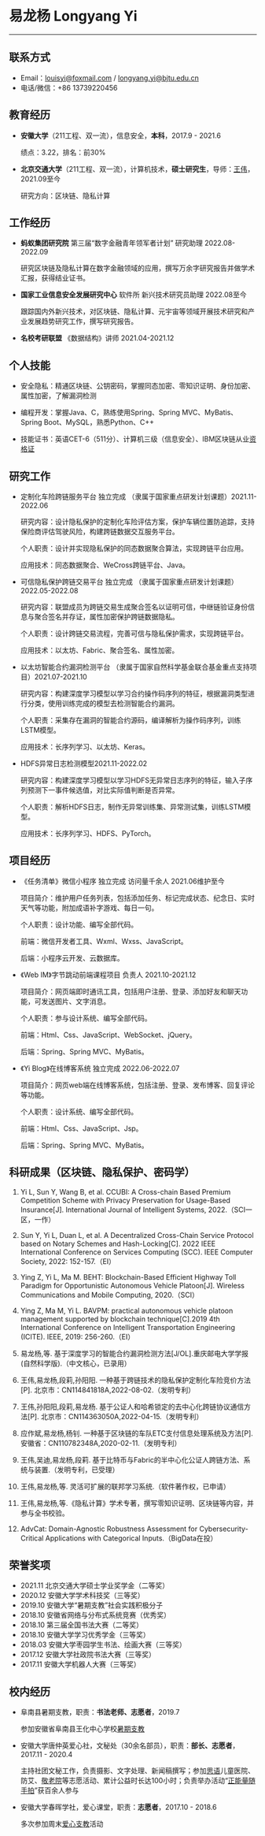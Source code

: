 # 易龙杨 Longyang Yi

---

## 联系方式

- Email：louisyi@foxmail.com / longyang.yi@bjtu.edu.cn
- 电话/微信：+86 13739220456

## 教育经历

- __安徽大学__（211工程、双一流），信息安全，__本科__，2017.9 - 2021.6

  绩点：3.22，排名：前30%

- __北京交通大学__（211工程、双一流），计算机技术，__硕士研究生__，导师：[王伟](http://infosec.bjtu.edu.cn/wangwei/)，2021.09至今

  研究方向：区块链、隐私计算

## 工作经历

- __蚂蚁集团研究院__  第三届“数字金融青年领军者计划”  研究助理  2022.08-2022.09
  
  研究区块链及隐私计算在数字金融领域的应用，撰写万余字研究报告并做学术汇报，获得结业证书。

- __国家工业信息安全发展研究中心__  软件所  新兴技术研究员助理  2022.08至今
  
  跟踪国内外新兴技术，对区块链、隐私计算、元宇宙等领域开展技术研究和产业发展趋势研究工作，撰写研究报告。

- __名校考研联盟__  《数据结构》讲师  2021.04-2021.12


## 个人技能

- 安全隐私：精通区块链、公钥密码，掌握同态加密、零知识证明、身份加密、属性加密，了解漏洞检测

- 编程开发：掌握Java、C，熟练使用Spring、Spring MVC、MyBatis、Spring Boot、MySQL，熟悉Python、C++

- 技能证书：英语CET-6（511分）、计算机三级（信息安全）、IBM区块链从业[资格证](https://www.credly.com/badges/04cc780a-883c-4e5b-a78d-ff0a9c074c2c/print)

## 研究工作

- 定制化车险跨链服务平台 独立完成 （隶属于国家重点研发计划课题）2021.11-2022.06

  研究内容：设计隐私保护的定制化车险评估方案，保护车辆位置防追踪，支持保险商评估驾驶风险，构建跨链数据交互服务平台。

  个人职责：设计并实现隐私保护的同态数据聚合算法，实现跨链平台应用。

  应用技术：同态数据聚合、WeCross跨链平台、Java。

- 可信隐私保护跨链交易平台 独立完成 （隶属于国家重点研发计划课题）2022.05-2022.08

  研究内容：联盟成员为跨链交易生成聚合签名以证明可信，中继链验证身份信息与聚合签名并存证，属性加密保护跨链数据隐私。

  个人职责：设计跨链交易流程，完善可信与隐私保护需求，实现跨链平台。

  应用技术：以太坊、Fabric、聚合签名、属性加密。

- 以太坊智能合约漏洞检测平台 （隶属于国家自然科学基金联合基金重点支持项目）2021.07-2021.10

  研究内容：构建深度学习模型以学习合约操作码序列的特征，根据漏洞类型进行分类，使用训练完成的模型去检测智能合约漏洞。

  个人职责：采集存在漏洞的智能合约源码，编译解析为操作码序列，训练LSTM模型。

  应用技术：长序列学习、以太坊、Keras。

- HDFS异常日志检测模型2021.11-2022.02 

  研究内容：构建深度学习模型以学习HDFS无异常日志序列的特征，输入子序列预测下一事件候选值，对比实际值判断是否异常。

  个人职责：解析HDFS日志，制作无异常训练集、异常测试集，训练LSTM模型。

  应用技术：长序列学习、HDFS、PyTorch。



## 项目经历

- 《任务清单》微信小程序 独立完成 访问量千余人	2021.06维护至今

  项目简介：维护用户任务列表，包括添加任务、标记完成状态、纪念日、实时天气等功能，附加成语补字游戏、每日一句。

  个人职责：设计功能、编写全部代码。

  前端：微信开发者工具、Wxml、Wxss、JavaScript。

  后端：小程序云开发、云数据库。

- 《Web IM》字节跳动前端课程项目 负责人	2021.10-2021.12

  项目简介：网页端即时通讯工具，包括用户注册、登录、添加好友和聊天功能，可发送图片、文字消息。

  个人职责：参与设计系统、编写全部代码。

  前端：Html、Css、JavaScript、WebSocket、jQuery。

  后端：Spring、Spring MVC、MyBatis。

- 《Yi Blog》在线博客系统 独立完成	2022.06-2022.07

  项目简介：网页web端在线博客系统，包括注册、登录、发布博客、回复评论等功能。

  个人职责：设计系统、编写全部代码。

  前端：Html、Css、JavaScript、Jsp。

  后端：Spring、Spring MVC、MyBatis。


## 科研成果（区块链、隐私保护、密码学）

1. Yi L, Sun Y, Wang B, et al. CCUBI: A Cross-chain Based Premium Competition Scheme with Privacy Preservation for Usage-Based Insurance[J]. International Journal of Intelligent Systems, 2022.（SCI一区，一作）

2. Sun Y, Yi L, Duan L, et al. A Decentralized Cross-Chain Service Protocol based on Notary Schemes and Hash-Locking[C]. 2022 IEEE International Conference on Services Computing (SCC). IEEE Computer Society, 2022: 152-157.（EI）

3. Ying Z, Yi L, Ma M. BEHT: Blockchain-Based Efficient Highway Toll Paradigm for Opportunistic Autonomous Vehicle Platoon[J]. Wireless Communications and Mobile Computing, 2020.（SCI）

4. Ying Z, Ma M, Yi L. BAVPM: practical autonomous vehicle platoon management supported by blockchain technique[C].2019 4th International Conference on Intelligent Transportation Engineering (ICITE). IEEE, 2019: 256-260.（EI）

5. 易龙杨,等. 基于深度学习的智能合约漏洞检测方法[J/OL].重庆邮电大学学报(自然科学版).（中文核心，已录用）

6. 王伟,易龙杨,段莉,孙阳阳. 一种基于跨链技术的隐私保护定制化车险竞价方法[P]. 北京市：CN114841818A,2022-08-02.（发明专利）

7. 王伟,孙阳阳,段莉,易龙杨. 基于公证人和哈希锁定的去中心化跨链协议通信方法[P]. 北京市：CN114363050A,2022-04-15.（发明专利）

8. 应作斌,易龙杨,杨钊. 一种基于区块链的车队ETC支付信息处理系统及方法[P]. 安徽省：CN110782348A,2020-02-11.（发明专利）

9. 王伟,吴迪,易龙杨,段莉. 基于比特币与Fabric的半中心化公证人跨链方法、系统与装置.（发明专利，已受理）

10. 王伟,易龙杨,等. 灵活可扩展的联邦学习系统.（软件著作权，已申请）

11. 王伟,易龙杨,等.《隐私计算》学术专著，撰写零知识证明、区块链等内容，并参与全书校验。

12. AdvCat: Domain-Agnostic Robustness Assessment for Cybersecurity-Critical Applications with Categorical Inputs.（BigData在投）


## 荣誉奖项

- 2021.11 北京交通大学硕士学业奖学金（二等奖）
- 2020.12 安徽大学学术科技奖（三等奖）
- 2019.10 安徽大学“暑期支教”社会实践积极分子
- 2018.10 安徽省网络与分布式系统竞赛（优秀奖）
- 2018.10 第三届全国书法大赛（二等奖）
- 2018.10 安徽大学学习优秀学金（三等奖）
- 2018.03 安徽大学枣园学生书法、绘画大赛（三等奖）
- 2017.12 安徽大学社政院书法大赛（三等奖）
- 2017.11 安徽大学机器人大赛（三等奖）

## 校内经历

- 阜南县暑期支教，职责：__书法老师、志愿者__，2019.7

  参加安徽省阜南县王化中心学校[暑期支教](https://mp.weixin.qq.com/s/bjRsgUkEp_9LkWBuDaWTPg)

- 安徽大学唐仲英爱心社，文秘处（30余名部员），职责：__部长、志愿者__，2017.11 - 2020.4

  主持社团文秘工作，负责摄影、文字处理、新闻稿撰写；参加[思语](https://mp.weixin.qq.com/s/YDQYDllXB0Ym2EurpSugbw)儿童医院、防艾、[敬老院](https://mp.weixin.qq.com/s/2Qg7dWrls6_LtkTHRALhZQ)等志愿活动、累计公益时长达100小时；负责举办活动“[正能量随手拍](https://mp.weixin.qq.com/s/uYTVEgMfEKEB2qfmNVYPPQ)”获百余人参与

- 安徽大学春晖学社，爱心课堂，职责：__志愿者__，2017.10 - 2018.6

  多次参加周末[爱心支教](https://mp.weixin.qq.com/s/LMNa-lutbY_ltHJeH7nyJg)活动
